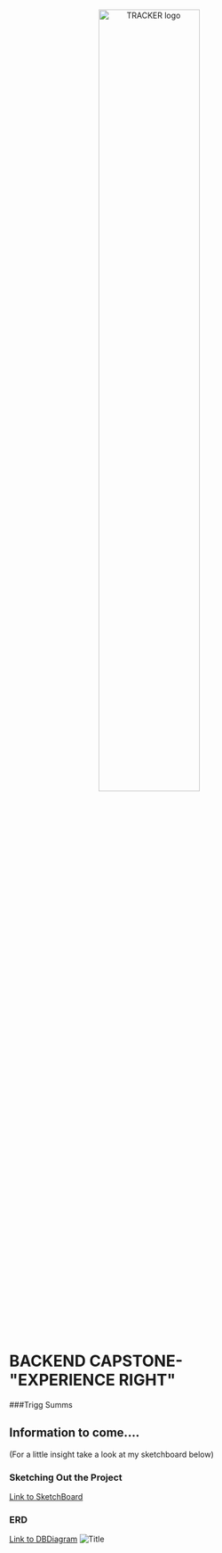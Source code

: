 <br/>
<p align="center">
    <a >
        <img width="60%" src="https://res.cloudinary.com/triggsumms/image/upload/v1603575144/d07kfzknunsywflinwlo.png"  alt="TRACKER logo">
    </a>
</p>

<br/>

# BACKEND CAPSTONE- "EXPERIENCE RIGHT"
###Trigg Summs


## Information to come.... 
(For a little insight take a look at my sketchboard below)

### Sketching Out the Project 
[Link to SketchBoard](https://sketchboard.me/BCofWoKCUoAq)


### ERD
[Link to DBDiagram](https://dbdiagram.io/d/5f91b7b53a78976d7b78c927)
![Title](https://res.cloudinary.com/triggsumms/image/upload/v1603575585/de1rup2jmwk7jnha6slp.png)


